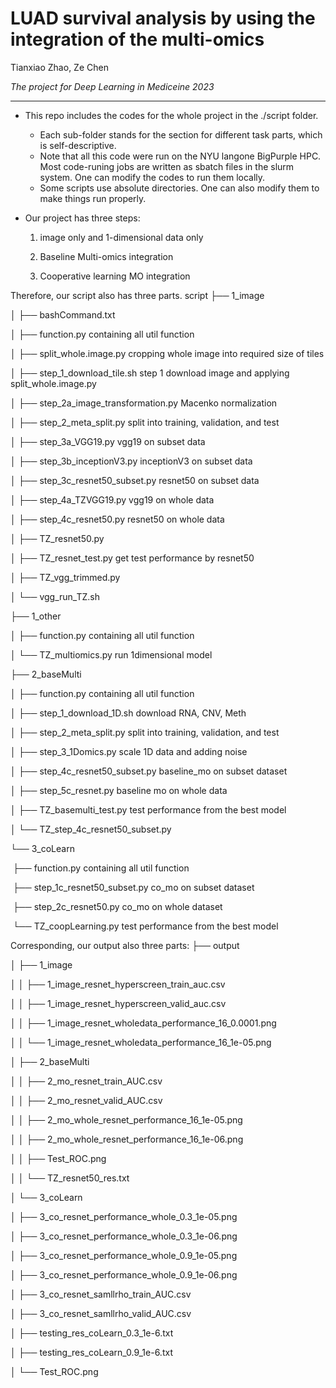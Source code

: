 # LUAD survival analysis by using the integration of the multi-omics
Tianxiao Zhao, Ze Chen

*The project for Deep Learning in Mediceine 2023*

****

- This repo includes the codes for the whole project in the ./script folder.

  - Each sub-folder stands for the section for different task parts, which is self-descriptive.  
  - Note that all this code were run on the NYU langone BigPurple HPC. Most code-runing jobs are written as sbatch files in the slurm system. One can modify the codes to run them locally.
  - Some scripts use absolute directories. One can also modify them to make things run properly.




- Our project has three steps:

  1. image only and 1-dimensional data only

  2. Baseline Multi-omics integration

  3. Cooperative learning MO integration

Therefore, our script also has three parts.
script
   ├── 1_image

   │   ├── bashCommand.txt

   │   ├── function.py                        containing all util function

   │   ├── split_whole.image.py               cropping whole image into required size of tiles

   │   ├── step_1_download_tile.sh            step 1 download image and applying split_whole.image.py

   │   ├── step_2a_image_transformation.py    Macenko normalization

   │   ├── step_2_meta_split.py               split into training, validation, and test

   │   ├── step_3a_VGG19.py                   vgg19 on subset data

   │   ├── step_3b_inceptionV3.py             inceptionV3 on subset data

   │   ├── step_3c_resnet50_subset.py         resnet50 on subset data

   │   ├── step_4a_TZVGG19.py                 vgg19 on whole data

   │   ├── step_4c_resnet50.py                resnet50 on whole data

   │   ├── TZ_resnet50.py                     

   │   ├── TZ_resnet_test.py                  get test performance by resnet50

   │   ├── TZ_vgg_trimmed.py

   │   └── vgg_run_TZ.sh

   ├── 1_other

   │   ├── function.py                        containing all util function

   │   └── TZ_multiomics.py                   run 1dimensional model

   ├── 2_baseMulti

   │   ├── function.py                        containing all util function

   │   ├── step_1_download_1D.sh              download RNA, CNV, Meth

   │   ├── step_2_meta_split.py               split into training, validation, and test

   │   ├── step_3_1Domics.py                  scale 1D data and adding noise

   │   ├── step_4c_resnet50_subset.py         baseline_mo on subset dataset

   │   ├── step_5c_resnet.py                  baseline mo on whole data

   │   ├── TZ_basemulti_test.py               test performance from the best model

   │   └── TZ_step_4c_resnet50_subset.py      

   └── 3_coLearn               

​        ├── function.py                        containing all util function

​        ├── step_1c_resnet50_subset.py         co_mo on subset dataset

​        ├── step_2c_resnet50.py                co_mo on whole dataset

​        └── TZ_coopLearning.py                 test performance from the best model



Corresponding, our output also three parts:
├── output

│   ├── 1_image

│   │   ├── 1_image_resnet_hyperscreen_train_auc.csv

│   │   ├── 1_image_resnet_hyperscreen_valid_auc.csv

│   │   ├── 1_image_resnet_wholedata_performance_16_0.0001.png

│   │   └── 1_image_resnet_wholedata_performance_16_1e-05.png

│   ├── 2_baseMulti

│   │   ├── 2_mo_resnet_train_AUC.csv

│   │   ├── 2_mo_resnet_valid_AUC.csv

│   │   ├── 2_mo_whole_resnet_performance_16_1e-05.png

│   │   ├── 2_mo_whole_resnet_performance_16_1e-06.png

│   │   ├── Test_ROC.png

│   │   └── TZ_resnet50_res.txt

│   └── 3_coLearn

│       ├── 3_co_resnet_performance_whole_0.3_1e-05.png

│       ├── 3_co_resnet_performance_whole_0.3_1e-06.png

│       ├── 3_co_resnet_performance_whole_0.9_1e-05.png

│       ├── 3_co_resnet_performance_whole_0.9_1e-06.png

│       ├── 3_co_resnet_samllrho_train_AUC.csv

│       ├── 3_co_resnet_samllrho_valid_AUC.csv

│       ├── testing_res_coLearn_0.3_1e-6.txt

│       ├── testing_res_coLearn_0.9_1e-6.txt

│       └── Test_ROC.png

